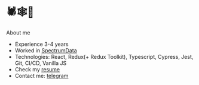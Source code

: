 
# 🕷🕸🐞


About me
* Experience 3-4 years
* Worked in [SpectrumData](https://spectrumdata.ru/)
* Technologies: React, Redux(+ Redux Toolkit), Typescript, Cypress, Jest, Git, CI/CD, Vanilla JS
* Check my [resume](https://docs.google.com/document/d/1rjhoSsVEhexMixKSrJGNN17Da65SiLpZj2k-iagryZs/edit)
* Contact me: [telegram](https://t.me/jamezdean)

<!--
The question: can I use this comments as keywords to improve the SEO of my profile?

Let's try:

- Middle Frontend Developer
- React developer
- React expert
- React Redux developer
- Frontend enthusiast
- Frontend developer

Contact me if you read this: https://t.me/jamezdean
-->
